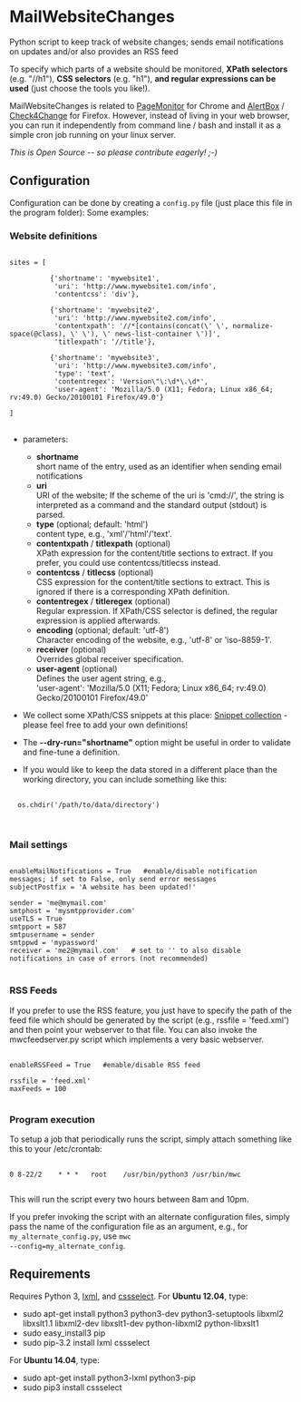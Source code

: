 # MailWebsiteChanges

Python script to keep track of website changes; sends email notifications on updates and/or also provides an RSS feed

To specify which parts of a website should be monitored, <b>XPath selectors</b> (e.g. "//h1"), <b>CSS selectors</b> (e.g. "h1"), <b>and regular expressions can be used</b> (just choose the tools you like!).

MailWebsiteChanges is related to <a href="http://code.google.com/p/pagemon-chrome-ext/">PageMonitor</a> for Chrome and <a href="https://addons.mozilla.org/de/firefox/addon/alertbox/">AlertBox</a> / <a href="https://addons.mozilla.org/de/firefox/addon/check4change/">Check4Change</a> for Firefox. However, instead of living in your web browser, you can run it independently from command line / bash and install it as a simple cron job running on your linux server.


<i>This is Open Source -- so please contribute eagerly! ;-)</i>


## Configuration
Configuration can be done by creating a <code>config.py</code> file (just place this file in the program folder):
Some examples:

### Website definitions
<pre>
<code>
sites = [

          {'shortname': 'mywebsite1',
           'uri': 'http://www.mywebsite1.com/info',
           'contentcss': 'div'},

          {'shortname': 'mywebsite2',
           'uri': 'http://www.mywebsite2.com/info',
           'contentxpath': '//*[contains(concat(\' \', normalize-space(@class), \' \'), \' news-list-container \')]',
           'titlexpath': '//title'},

          {'shortname': 'mywebsite3',
           'uri': 'http://www.mywebsite3.com/info',
           'type': 'text',
           'contentregex': 'Version\"\:\d*\.\d*',
           'user-agent': 'Mozilla/5.0 (X11; Fedora; Linux x86_64; rv:49.0) Gecko/20100101 Firefox/49.0'}

]
</code>
</pre>

 * parameters:

   * <b>shortname</b>  
     short name of the entry, used as an identifier when sending email notifications
   * <b>uri</b>  
     URI of the website; If the scheme of the uri is 'cmd://', the string is interpreted as a command and the standard output (stdout) is parsed.
   * <b>type</b> (optional; default: 'html')  
     content type, e.g., 'xml'/'html'/'text'.
   * <b>contentxpath</b> / <b>titlexpath</b> (optional)  
     XPath expression for the content/title sections to extract. If you prefer, you could use contentcss/titlecss instead.
   * <b>contentcss</b> / <b>titlecss</b> (optional)  
     CSS expression for the content/title sections to extract. This is ignored if there is a corresponding XPath definition.
   * <b>contentregex</b> / <b>titleregex</b> (optional)  
     Regular expression. If XPath/CSS selector is defined, the regular expression is applied afterwards.
   * <b>encoding</b> (optional; default: 'utf-8')  
     Character encoding of the website, e.g., 'utf-8' or 'iso-8859-1'.
   * <b>receiver</b> (optional)  
     Overrides global receiver specification.
   * <b>user-agent</b> (optional)  
     Defines the user agent string, e.g.,  
     'user-agent': 'Mozilla/5.0 (X11; Fedora; Linux x86_64; rv:49.0) Gecko/20100101 Firefox/49.0'


 * We collect some XPath/CSS snippets at this place: <a href="https://github.com/Debianguru/MailWebsiteChanges/wiki/snippets">Snippet collection</a> - please feel free to add your own definitions!

 * The <b>--dry-run="shortname"</b> option might be useful in order to validate and fine-tune a definition.

 * If you would like to keep the data stored in a different place than the working directory, you can include something like this:
  <pre>
   <code>
  os.chdir('/path/to/data/directory')
   </code>
  </pre>

### Mail settings
<pre>
<code>
enableMailNotifications = True   #enable/disable notification messages; if set to False, only send error messages
subjectPostfix = 'A website has been updated!'

sender = 'me@mymail.com'
smtphost = 'mysmtpprovider.com'
useTLS = True
smtpport = 587
smtpusername = sender
smtppwd = 'mypassword'
receiver = 'me2@mymail.com'   # set to '' to also disable notifications in case of errors (not recommended)
</code>
</pre>


### RSS Feeds
If you prefer to use the RSS feature, you just have to specify the path of the feed file which should be generated by the script (e.g., rssfile = 'feed.xml') and then point your webserver to that file. You can also invoke the mwcfeedserver.py script which implements a very basic webserver.

<pre>
 <code>
enableRSSFeed = True   #enable/disable RSS feed

rssfile = 'feed.xml'
maxFeeds = 100
 </code>
</pre>


### Program execution
To setup a job that periodically runs the script, simply attach something like this to your /etc/crontab:
<pre>
 <code>
0 8-22/2    * * *   root	/usr/bin/python3 /usr/bin/mwc
 </code>
</pre>
This will run the script every two hours between 8am and 10pm.

If you prefer invoking the script with an alternate configuration files, simply pass the name of the configuration file as an argument, e.g., for <code>my_alternate_config.py</code>, use <code>mwc --config=my_alternate_config</code>.


## Requirements
Requires Python 3, <a href="http://lxml.de/">lxml</a>, and <a href="http://pythonhosted.org/cssselect/">cssselect</a>.
For <b>Ubuntu 12.04</b>, type:

  * sudo apt-get install python3 python3-dev python3-setuptools libxml2 libxslt1.1 libxml2-dev libxslt1-dev python-libxml2 python-libxslt1
  * sudo easy\_install3 pip
  * sudo pip-3.2 install lxml cssselect

For <b>Ubuntu 14.04</b>, type:

  * sudo apt-get install python3-lxml python3-pip
  * sudo pip3 install cssselect

